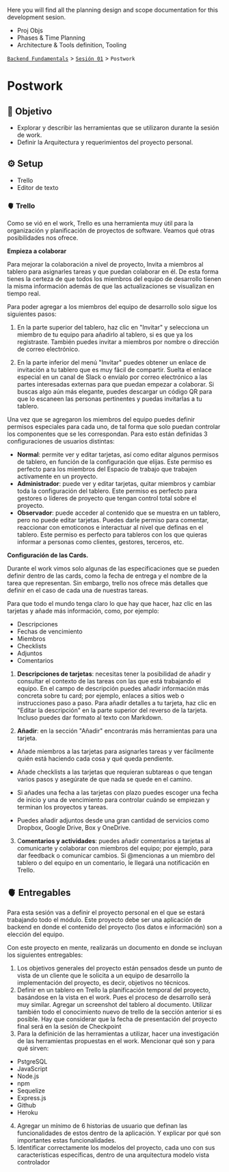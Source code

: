Here you will find all the planning design and scope documentation for this development sesion.

 
- Proj Objs
- Phases & Time Planning
- Architecture & Tools definition, Tooling


[`Backend Fundamentals`](../../README.md) > [`Sesión 01`](../README.md) > `Postwork`

# Postwork

## 🎯 Objetivo

- Explorar y describir las herramientas que se utilizaron durante la sesión de work. 
- Definir la Arquitectura y requerimientos del proyecto personal.

## ⚙️ Setup
 - Trello
 - Editor de texto

### 🫀 Trello

Como se vió en el work, Trello es una herramienta muy útil para la organización y planificación de proyectos de software. Veamos qué otras posibilidades nos ofrece.

**Empieza a colaborar**

Para mejorar la colaboración a nivel de proyecto, Invita a miembros al tablero para asignarles tareas y que puedan colaborar en él. De esta forma tienes la certeza de que todos los miembros del equipo de desarrollo tienen la misma información además de que las actualizaciones se visualizan en tiempo real.

Para poder agregar a los miembros del equipo de desarrollo solo sigue los siguientes pasos:

1. En la parte superior del tablero, haz clic en "Invitar" y selecciona un miembro de tu equipo para añadirlo al tablero, si es que ya los registraste. También puedes invitar a miembros por nombre o dirección de correo electrónico.

2. En la parte inferior del menú "Invitar" puedes obtener un enlace de invitación a tu tablero que es muy fácil de compartir. Suelta el enlace especial en un canal de Slack o envíalo por correo electrónico a las partes interesadas externas para que puedan empezar a colaborar. Si buscas algo aún más elegante, puedes descargar un código QR para que lo escaneen las personas pertinentes y puedas invitarlas a tu tablero.
 
Una vez que se agregaron los miembros del equipo puedes definir permisos especiales para cada uno, de tal forma que solo puedan controlar los componentes que se les correspondan. Para esto están definidas 3 configuraciones de usuarios distintas:

- **Normal**: permite ver y editar tarjetas, así como editar algunos permisos de tablero, en función de la configuración que elijas. Este permiso es perfecto para los miembros del Espacio de trabajo que trabajen activamente en un proyecto.
- **Administrador**: puede ver y editar tarjetas, quitar miembros y cambiar toda la configuración del tablero. Este permiso es perfecto para gestores o líderes de proyecto que tengan control total sobre el proyecto.
- **Observador**: puede acceder al contenido que se muestra en un tablero, pero no puede editar tarjetas. Puedes darle permiso para comentar, reaccionar con emoticonos e interactuar al nivel que definas en el tablero. Este permiso es perfecto para tableros con los que quieras informar a personas como clientes, gestores, terceros, etc.


**Configuración de las Cards.**

Durante el work vimos solo algunas de las especificaciones que se pueden definir dentro de las cards, como la fecha de entrega y el nombre de la tarea que representan. Sin embargo, trello nos ofrece más detalles que definir en el caso de cada una de nuestras tareas.

Para que todo el mundo tenga claro lo que hay que hacer, haz clic en las tarjetas y añade más información, como, por ejemplo:
- Descripciones
- Fechas de vencimiento
- Miembros
- Checklists
- Adjuntos
- Comentarios
 
1. **Descripciones de tarjetas**: necesitas tener la posibilidad de añadir y consultar el contexto de las tareas con las que está trabajando el equipo. En el campo de descripción puedes añadir información más concreta sobre tu card; por ejemplo, enlaces a sitios web o instrucciones paso a paso. Para añadir detalles a tu tarjeta, haz clic en "Editar la descripción" en la parte superior del reverso de la tarjeta. Incluso puedes dar formato al texto con Markdown.

2. **Añadir**: en la sección "Añadir" encontrarás más herramientas para una tarjeta.

- Añade miembros a las tarjetas para asignarles tareas y ver fácilmente quién está haciendo cada cosa y qué queda pendiente. 

- Añade checklists a las tarjetas que requieran subtareas o que tengan varios pasos y asegúrate de que nada se quede en el camino. 
- Si añades una fecha a las tarjetas con plazo puedes escoger una fecha de inicio y una de vencimiento para controlar cuándo se empiezan y terminan los proyectos y tareas. 
- Puedes añadir adjuntos desde una gran cantidad de servicios como Dropbox, Google Drive, Box y OneDrive.

3. C**omentarios y actividades**: puedes añadir comentarios a tarjetas al comunicarte y colaborar con miembros del equipo; por ejemplo, para dar feedback o comunicar cambios. Si @mencionas a un miembro del tablero o del equipo en un comentario, le llegará una notificación en Trello. 

## 🫀 Entregables
Para esta sesión vas a definir el proyecto personal en el que se estará trabajando todo el módulo. Este proyecto debe ser una aplicación de backend en donde el contenido del proyecto (los datos e información) son a elección del equipo.

Con este proyecto en mente, realizarás un documento en donde se incluyan los siguientes entregables:

1. Los objetivos generales del proyecto están pensados desde un punto de vista de un cliente que le solicita a un equipo de desarrollo la implementación del proyecto, es decir, objetivos no técnicos.
2. Definir en un tablero en Trello la planificación temporal del proyecto, basándose en la vista en el work. Pues el proceso de desarrollo será muy similar. Agregar un screenshot del tablero al documento. Utilizar también todo el conocimiento nuevo de trello de la sección anterior si es posible. Hay que considerar que la fecha de presentación del proyecto final será en la sesión de Checkpoint
3. Para la definición de las herramientas a utilizar, hacer una investigación de las herramientas propuestas en el work. Mencionar qué son y para qué sirven:
- PstgreSQL
- JavaScript
- Node.js
- npm
- Sequelize
- Express.js
- Github
- Heroku
4. Agregar un mínimo de 6 historias de usuario que definan las funcionalidades de estos dentro de la aplicación. Y explicar por qué son importantes estas funcionalidades.
5. Identificar correctamente los modelos del proyecto, cada uno con sus características específicas, dentro de una arquitectura modelo vista controlador

